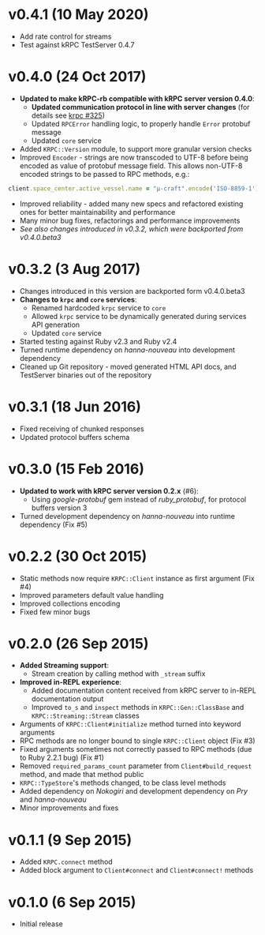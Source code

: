 v0.4.1  (10 May 2020)
========
+ Add rate control for streams
+ Test against kRPC TestServer 0.4.7

v0.4.0  (24 Oct 2017)
========
+ **Updated to make kRPC-rb compatible with kRPC server version 0.4.0**:
  + **Updated communication protocol in line with server changes** (for details see [krpc #325](https://github.com/krpc/krpc/pull/325))
  + Updated `RPCError` handling logic, to properly handle `Error` protobuf message
  + Updated `core` service
+ Added `KRPC::Version` module, to support more granular version checks
+ Improved `Encoder` - strings are now transcoded to UTF-8 before being encoded as value of protobuf message field. This allows non-UTF-8 encoded strings to be passed to RPC methods, e.g.:

```ruby
client.space_center.active_vessel.name = "µ-craft".encode('ISO-8859-1')
```

+ Improved reliability - added many new specs and refactored existing ones for better maintainability and performance
+ Many minor bug fixes, refactorings and performance improvements
+ *See also changes introduced in v0.3.2, which were backported from v0.4.0.beta3*

v0.3.2  (3 Aug 2017)
========
+ Changes introduced in this version are backported form v0.4.0.beta3
+ **Changes to `krpc` and `core` services**:
  + Renamed hardcoded `krpc` service to `core`
  + Allowed `krpc` service to be dynamically generated during services API generation
  + Updated `core` service
+ Started testing against Ruby v2.3 and Ruby v2.4
+ Turned runtime dependency on *hanna-nouveau* into development dependency
+ Cleaned up Git repository - moved generated HTML API docs, and TestServer binaries out of the repository

v0.3.1  (18 Jun 2016)
========
+ Fixed receiving of chunked responses
+ Updated protocol buffers schema

v0.3.0  (15 Feb 2016)
========
+ **Updated to work with kRPC server version 0.2.x** (#6):
  + Using *google-protobuf* gem instead of *ruby_protobuf*, for protocol buffers version 3
+ Turned development dependency on *hanna-nouveau* into runtime dependency (Fix #5)

v0.2.2  (30 Oct 2015)
========
+ Static methods now require `KRPC::Client` instance as first argument (Fix #4)
+ Improved parameters default value handling
+ Improved collections encoding
+ Fixed few minor bugs

v0.2.0  (26 Sep 2015)
========
+ **Added Streaming support**:
  + Stream creation by calling method with `_stream` suffix
+ **Improved in-REPL experience**:
  + Added documentation content received from kRPC server to in-REPL documentation output
  + Improved `to_s` and `inspect` methods in `KRPC::Gen::ClassBase` and `KRPC::Streaming::Stream` classes
+ Arguments of `KRPC::Client#initialize` method turned into keyword arguments
+ RPC methods are no longer bound to single `KRPC::Client` object (Fix #3)
+ Fixed arguments sometimes not correctly passed to RPC methods (due to Ruby 2.2.1 bug) (Fix #1)
+ Removed `required_params_count` parameter from `Client#build_request` method, and made that method public
+ `KRPC::TypeStore`'s methods changed, to be class level methods
+ Added dependency on *Nokogiri* and development dependency on *Pry* and *hanna-nouveau*
+ Minor improvements and fixes

v0.1.1  (9 Sep 2015)
========
+ Added `KRPC.connect` method
+ Added block argument to `Client#connect` and `Client#connect!` methods

v0.1.0  (6 Sep 2015)
========
+ Initial release

